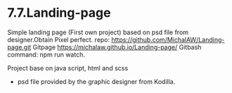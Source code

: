 # 7.7.Landing-page
Simple landing page (First own project) based on psd file from designer.Obtain Pixel perfect.
repo:
https://github.com/MichalAW/Landing-page.git
Gitpage
https://michalaw.github.io/Landing-page/
Gitbash
command: npm run watch.

Project base on java script, html and scss
* psd file provided by the graphic designer from Kodilla.
